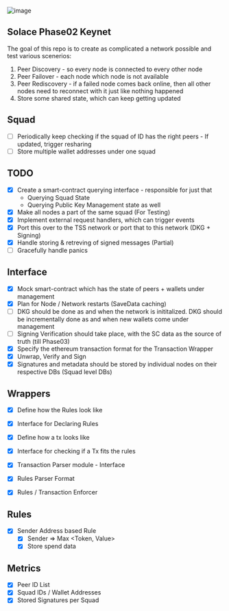 
![image](https://github.com/solace-labs/keynet/assets/103751566/f71e2064-d78b-42df-affe-65f7f1081294)

## Solace Phase02 Keynet

The goal of this repo is to create as complicated a network possible and test various scenerios:

1. Peer Discovery - so every node is connected to every other node
2. Peer Failover - each node which node is not available
3. Peer Rediscovery - if a failed node comes back online, then all other nodes need to reconnect with it just like nothing happened
4. Store some shared state, which can keep getting updated

## Squad

- [ ] Periodically keep checking if the squad of ID has the right peers - If updated, trigger resharing
- [ ] Store multiple wallet addresses under one squad

## TODO

- [x] Create a smart-contract querying interface - responsible for just that
  - Querying Squad State
  - Querying Public Key Management state as well
- [x] Make all nodes a part of the same squad (For Testing)
- [x] Implement external request handlers, which can trigger events
- [x] Port this over to the TSS network or port that to this network (DKG + Signing)
- [x] Handle storing & retreving of signed messages (Partial)
- [ ] Gracefully handle panics

## Interface

- [x] Mock smart-contract which has the state of peers + wallets under management
- [x] Plan for Node / Network restarts (SaveData caching)
- [ ] DKG should be done as and when the network is inititalized. DKG should be incrementally done as and when new wallets come under management
- [ ] Signing Verification should take place, with the SC data as the source of truth (till Phase03)
- [x] Specify the ethereum transaction format for the Transaction Wrapper
- [x] Unwrap, Verify and Sign
- [x] Signatures and metadata should be stored by individual nodes on their respective DBs (Squad level DBs)

## Wrappers

- [x] Define how the Rules look like
- [x] Interface for Declaring Rules

- [x] Define how a tx looks like
- [x] Interface for checking if a Tx fits the rules

- [x] Transaction Parser module - Interface
- [x] Rules Parser Format
- [x] Rules / Transaction Enforcer

## Rules

- [x] Sender Address based Rule
  - [x] Sender => Max <Token, Value>
  - [x] Store spend data

## Metrics

- [x] Peer ID List
- [x] Squad IDs / Wallet Addresses
- [x] Stored Signatures per Squad

